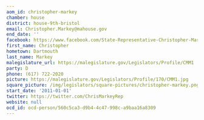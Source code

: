 ```yaml
---
aom_id: christopher-markey
chamber: house
district: house-9th-bristol
email: Christopher.Markey@mahouse.gov
end_date: ''
facebook: https://www.facebook.com/State-Representative-Christopher-Markey-107315875962005/
first_name: Christopher
hometown: Dartmouth
last_name: Markey
malegislature_url: https://malegislature.gov/Legislators/Profile/CMM1
party: D
phone: (617) 722-2020
picture: https://malegislature.gov/Legislators/Profile/170/CMM1.jpg
square_picture: /img/legislators/square-pictures/christopher-markey.png
start_date: '2011-01-01'
twitter: https://twitter.com/ChrisMarkeyRep
website: null
ocd_id: ocd-person/560c5ca3-d9b4-4c47-998c-a9baa16a8309
---
```

